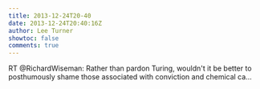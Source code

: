 ```yaml
---
title: 2013-12-24T20-40
date: 2013-12-24T20:40:16Z
author: Lee Turner
showtoc: false
comments: true
---
```


RT @RichardWiseman: Rather than pardon Turing, wouldn't it be better to posthumously shame those associated with conviction and chemical ca…

